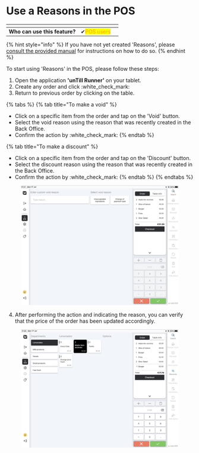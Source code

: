 # Use a Reasons in the POS

<table data-card-size="large" data-view="cards" data-full-width="true"><thead><tr><th></th><th></th><th></th></tr></thead><tbody><tr><td><strong>Who can use this feature?</strong></td><td><span data-gb-custom-inline data-tag="emoji" data-code="2714">✔</span><mark style="color:orange;">POS users</mark></td><td></td></tr></tbody></table>

{% hint style="info" %}
If you have not yet created 'Reasons', please [consult the provided manual](../../back-office/general/reasons.md) for instructions on how to do so.
{% endhint %}

To start using 'Reasons' in the POS, please follow these steps:

1. Open the application **'unTill Runner'** on your tablet.
2. Create any order and click :white\_check\_mark:
3. Return to previous order by clicking on the table.

{% tabs %}
{% tab title="To make a void" %}
* Click on a specific item from the order and tap on the 'Void' button.
* Select the void reason using the reason that was recently created in the Back Office.
* Confirm the action by :white\_check\_mark:
{% endtab %}

{% tab title="To make a discount" %}
* Click on a specific item from the order and tap on the 'Discount' button.
* Select the discount reason using the reason that was recently created in the Back Office.
* Confirm the action by :white\_check\_mark:
{% endtab %}
{% endtabs %}

<figure><img src="../../.gitbook/assets/reason2.jpg" alt="" width="563"><figcaption></figcaption></figure>

4. After performing the action and indicating the reason, you can verify that the price of the order has been updated accordingly.

<figure><img src="../../.gitbook/assets/reason3.jpg" alt="" width="563"><figcaption></figcaption></figure>
